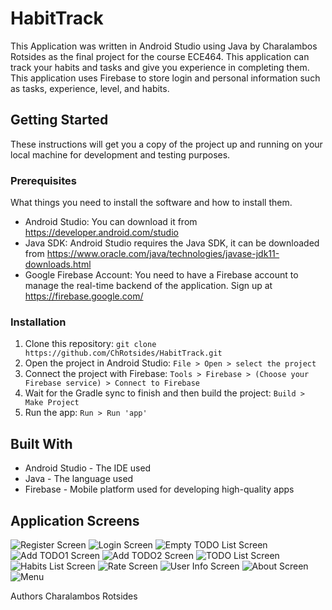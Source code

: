 # HabitTrack

This Application was written in Android Studio using Java by Charalambos Rotsides as the final project for the course ECE464. This application can track your habits and tasks and give you experience in completing them. This application uses Firebase to store login and personal information such as tasks, experience, level, and habits.

## Getting Started

These instructions will get you a copy of the project up and running on your local machine for development and testing purposes.

### Prerequisites

What things you need to install the software and how to install them.

- Android Studio: You can download it from https://developer.android.com/studio
- Java SDK: Android Studio requires the Java SDK, it can be downloaded from https://www.oracle.com/java/technologies/javase-jdk11-downloads.html
- Google Firebase Account: You need to have a Firebase account to manage the real-time backend of the application. Sign up at https://firebase.google.com/

### Installation

1. Clone this repository: `git clone https://github.com/ChRotsides/HabitTrack.git`
2. Open the project in Android Studio: `File > Open > select the project`
3. Connect the project with Firebase: `Tools > Firebase > (Choose your Firebase service) > Connect to Firebase`
4. Wait for the Gradle sync to finish and then build the project: `Build > Make Project`
5. Run the app: `Run > Run 'app'`

## Built With
- Android Studio - The IDE used
- Java - The language used
- Firebase - Mobile platform used for developing high-quality apps

## Application Screens

![Register Screen](./media/register.jpg)
![Login Screen](./media/signIn.jpg)
![Empty TODO List Screen](./media/emptyTODOList.jpg)
![Add TODO1 Screen](./media/AddTODO.jpg)
![Add TODO2 Screen](./media/AddTODO2.jpg)
![TODO List Screen](./media/TODOList.jpg)
![Habits List Screen](./media/HabitsList.jpg)
![Rate Screen](./media/RateScreen.jpg)
![User Info Screen](./media/UserInfoScreen.jpg)
![Αbout Screen](./media/AboutScreen.jpg)
![Menu](./media/menu.jpg)


Authors
Charalambos Rotsides
